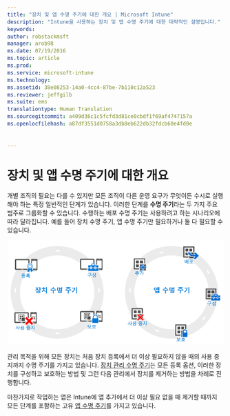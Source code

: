 ```yaml
---
title: "장치 및 앱 수명 주기에 대한 개요 | Microsoft Intune"
description: "Intune을 사용하는 장치 및 앱 수명 주기에 대한 대략적인 설명입니다."
keywords: 
author: robstackmsft
manager: arob98
ms.date: 07/19/2016
ms.topic: article
ms.prod: 
ms.service: microsoft-intune
ms.technology: 
ms.assetid: 38e08253-14a0-4cc4-87be-7b110c12a523
ms.reviewer: jeffgilb
ms.suite: ems
translationtype: Human Translation
ms.sourcegitcommit: a409d36c1c5fcfd3d81ce0cbdf1f69af4747157a
ms.openlocfilehash: a87df3551d0758a3db8eb622db32fdcb60e4fd0e


---
```


# 장치 및 앱 수명 주기에 대한 개요

개별 조직의 필요는 다를 수 있지만 모든 조직이 다른 운영 요구가 무엇이든 수시로 실행해야 하는 특정 일반적인 단계가 있습니다. 이러한 단계를 **수명 주기**라는 두 가지 주요 범주로 그룹화할 수 있습니다. 수행하는 배포 수명 주기는 사용하려고 하는 시나리오에 따라 달라집니다. 예를 들어 장치 수명 주기, 앱 수명 주기만 필요하거나 둘 다 필요할 수 있습니다.

![MDM 및 앱 수명 주기](./media/device-app-lifecycle.png "mobile device and app lifecycles")

관리 목적을 위해 모든 장치는 처음 장치 등록에서 더 이상 필요하지 않을 때의 사용 중지까지 수명 주기를 가지고 있습니다. [장치 관리 수명 주기](overview-of-device-lifecycle-in-microsoft-intune.md)는 모든 등록 옵션, 이러한 장치를 구성하고 보호하는 방법 및 그런 다음 관리에서 장치를 제거하는 방법을 차례로 진행합니다.

마찬가지로 작업하는 앱은 Intune에 앱 추가에서 더 이상 필요 없을 때 제거할 때까지 모든 단계를 포함하는 고유 [앱 수명 주기](overview-of-app-lifecycle-in-microsoft-intune.md)를 가지고 있습니다.



<!--HONumber=Jul16_HO3-->


